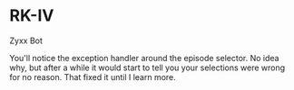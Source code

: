 # RK-IV
Zyxx Bot

You'll notice the exception handler around the
episode selector. No idea why, but after a while
it would start to tell you your selections were
wrong for no reason. That fixed it until I learn
more.
